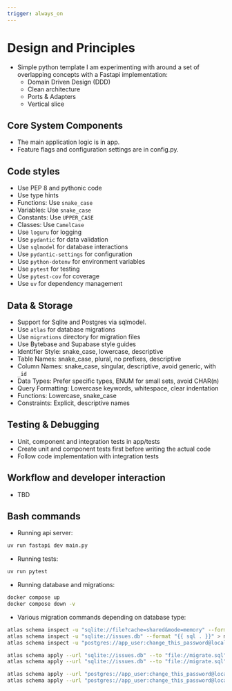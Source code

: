 ```yaml
---
trigger: always_on
---
```


# Design and Principles

- Simple python template I am experimenting with around a set of overlapping concepts with a Fastapi implementation:
  - Domain Driven Design (DDD)
  - Clean architecture
  - Ports & Adapters
  - Vertical slice

## Core System Components

- The main application logic is in app.
- Feature flags and configuration settings are in config.py.

## Code styles

- Use PEP 8 and pythonic code
- Use type hints
- Functions: Use `snake_case`
- Variables: Use `snake_case`
- Constants: Use `UPPER_CASE`
- Classes: Use `CamelCase`
- Use `loguru` for logging
- Use `pydantic` for data validation
- Use `sqlmodel` for database interactions
- Use `pydantic-settings` for configuration
- Use `python-dotenv` for environment variables
- Use `pytest` for testing
- Use `pytest-cov` for coverage
- Use `uv` for dependency management

## Data & Storage

- Support for Sqlite and Postgres via sqlmodel.
- Use `atlas` for database migrations
- Use `migrations` directory for migration files
- Use Bytebase and Supabase style guides
- Identifier Style: snake_case, lowercase, descriptive
- Table Names: snake_case, plural, no prefixes, descriptive
- Column Names: snake_case, singular, descriptive, avoid generic, with `_id`
- Data Types: Prefer specific types, ENUM for small sets, avoid CHAR(n)
- Query Formatting: Lowercase keywords, whitespace, clear indentation
- Functions: Lowercase, snake_case
- Constraints: Explicit, descriptive names

## Testing & Debugging

- Unit, component and integration tests in app/tests
- Create unit and component tests first before writing the actual code
- Follow code implementation with integration tests

## Workflow and developer interaction

- TBD

## Bash commands

- Running api server:

```bash
uv run fastapi dev main.py
```

- Running tests:

```bash
uv run pytest
```

- Running database and migrations:

```bash
docker compose up
docker compose down -v
```

- Various migration commands depending on database type:

```bash
atlas schema inspect -u "sqlite://file?cache=shared&mode=memory" --format "{{ sql . }}"
atlas schema inspect -u "sqlite://issues.db" --format "{{ sql . }}" > migrate.sql
atlas schema inspect -u "postgres://app_user:change_this_password@localhost:5432/app_database?sslmode=disable" --schema "issue_analysis" --format "{{ sql . }}"

atlas schema apply --url "sqlite://issues.db" --to "file://migrate.sql" --dev-url "sqlite://file?mode=memory" --dry-run
atlas schema apply --url "sqlite://issues.db" --to "file://migrate.sql" --dev-url "sqlite://file?mode=memory"

atlas schema apply --url "postgres://app_user:change_this_password@localhost:5432/app_database?sslmode=disable" --to "file://./migrations/migrate.sql" --dev-url "docker://postgres/17" --dry-run
atlas schema apply --url "postgres://app_user:change_this_password@localhost:5432/app_database?sslmode=disable" --to "file://./migrations/migrate.sql" --dev-url "docker://postgres/17"
```
